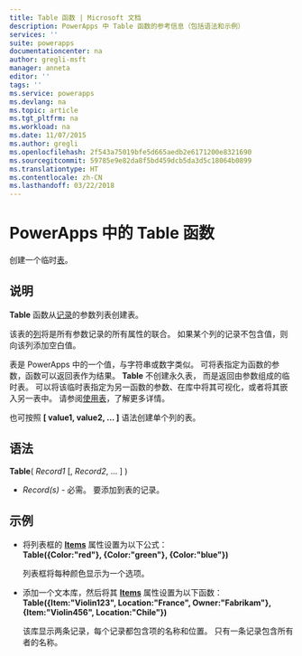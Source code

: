 ```yaml
---
title: Table 函数 | Microsoft 文档
description: PowerApps 中 Table 函数的参考信息（包括语法和示例）
services: ''
suite: powerapps
documentationcenter: na
author: gregli-msft
manager: anneta
editor: ''
tags: ''
ms.service: powerapps
ms.devlang: na
ms.topic: article
ms.tgt_pltfrm: na
ms.workload: na
ms.date: 11/07/2015
ms.author: gregli
ms.openlocfilehash: 2f543a75019bfe5d665aedb2e6171200e8321690
ms.sourcegitcommit: 59785e9e82da8f5bd459dcb5da3d5c18064b0899
ms.translationtype: HT
ms.contentlocale: zh-CN
ms.lasthandoff: 03/22/2018
---
```

# <a name="table-function-in-powerapps"></a>PowerApps 中的 Table 函数
创建一个临时[表](../working-with-tables.md)。

## <a name="description"></a>说明
**Table** 函数从[记录](../working-with-tables.md#records)的参数列表创建表。

该表的[列](../working-with-tables.md#columns)将是所有参数记录的所有属性的联合。 如果某个列的记录不包含值，则向该列添加空白值。

表是 PowerApps 中的一个值，与字符串或数字类似。 可将表指定为函数的参数，函数可以返回表作为结果。 **Table** 不创建永久表， 而是返回由参数组成的临时表。  可以将该临时表指定为另一函数的参数、在库中将其可视化，或者将其嵌入另一表中。  请参阅[使用表](../working-with-tables.md)，了解更多详情。

也可按照 **[ value1, value2, ... ]** 语法创建单个列的表。

## <a name="syntax"></a>语法
**Table**( *Record1* [, *Record2*, ... ] )

* *Record(s)* - 必需。 要添加到表的记录。

## <a name="examples"></a>示例
* 将列表框的 **[Items](../controls/properties-core.md)** 属性设置为以下公式：
  <br>**Table({Color:"red"}, {Color:"green"}, {Color:"blue"})**
  
    列表框将每种颜色显示为一个选项。
* 添加一个文本库，然后将其 **[Items](../controls/properties-core.md)** 属性设置为以下函数：<br>
  **Table({Item:"Violin123", Location:"France", Owner:"Fabrikam"}, {Item:"Violin456", Location:"Chile"})**
  
    该库显示两条记录，每个记录都包含项的名称和位置。 只有一条记录包含所有者的名称。

